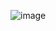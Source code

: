![image](https://user-images.githubusercontent.com/89696235/225542120-3c359839-1493-409c-b34b-588bca29f157.png)
